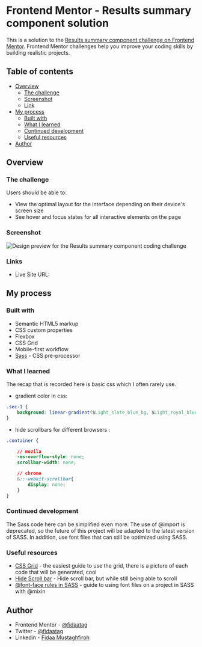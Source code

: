 # Frontend Mentor - Results summary component solution

This is a solution to the [Results summary component challenge on Frontend Mentor](https://www.frontendmentor.io/challenges/results-summary-component-CE_K6s0maV). Frontend Mentor challenges help you improve your coding skills by building realistic projects. 

## Table of contents

- [Overview](#overview)
  - [The challenge](#the-challenge)
  - [Screenshot](#screenshot)
  - [Link](#links)
- [My process](#my-process)
  - [Built with](#built-with)
  - [What I learned](#what-i-learned)
  - [Continued development](#continued-development)
  - [Useful resources](#useful-resources)
- [Author](#author)



## Overview

### The challenge

Users should be able to:

- View the optimal layout for the interface depending on their device's screen size
- See hover and focus states for all interactive elements on the page

### Screenshot

![Design preview for the Results summary component coding challenge](./design/screenshoot.gif)


### Links

- Live Site URL: [](https://your-live-site-url.com)

## My process

### Built with

- Semantic HTML5 markup
- CSS custom properties
- Flexbox
- CSS Grid
- Mobile-first workflow
- [Sass](https://sass-lang.com/) - CSS pre-processor


### What I learned

The recap that is recorded here is basic css which I often rarely use.

- gradient color in css:

```css
.sec-1 {
    background: linear-gradient($Light_slate_blue_bg, $Light_royal_blue_bg);
}
```

- hide scrollbars for different browsers :
```css
.container {

    // mozila
    -ms-overflow-style: none; 
    scrollbar-width: none;

    // chrome
    &::-webkit-scrollbar{ 
        display: none;
    }
}
```


### Continued development

The Sass code here can be simplified even more. The use of @import is deprecated, so the future of this project will be adapted to the latest version of SASS. In addition, use font files that can still be optimized using SASS.


### Useful resources

- [CSS Grid](https://learncssgrid.com/) - the easiest guide to use the grid, there is a picture of each code that will be generated, cool
- [Hide Scroll bar](https://stackoverflow.com/questions/16670931/hide-scroll-bar-but-while-still-being-able-to-scroll) - Hide scroll bar, but while still being able to scroll
- [@font-face rules in SASS](https://gist.github.com/jonathantneal/d0460e5c2d5d7f9bc5e6) - guide to using font files on a project in SASS with @mixin


## Author

- Frontend Mentor - [@fidaatag](https://www.frontendmentor.io/profile/fidaatag)
- Twitter - [@fidaatag](https://twitter.com/fidaatag)
- Linkedin - [Fidaa Mustaghfiroh](https://www.linkedin.com/in/fidaatag/)

